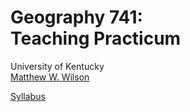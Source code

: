 # Geography 741: <br>Teaching Practicum

University of Kentucky
<br>[Matthew W. Wilson](https://wilsonism.github.io/)

[Syllabus](syllabus.md)